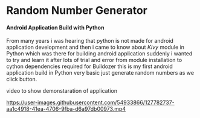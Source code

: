 <h1>Random Number Generator</h1>

<h4>Android Application Build with Python</h4>

From many years i was hearing that python is not made for android application development and then i came to know about *Kivy* module in Python which was there for building android application suddenly i wanted to try and learn it after lots of trial and error from module installation to cython dependencies required for Buildozer this is my first android application build in Python very basic just generate random numbers as we click button.


<p> video to show demonstaration of application</p>
  
https://user-images.githubusercontent.com/54933866/127782737-aa1c4918-41ea-4706-9fba-d6a97db00973.mp4




